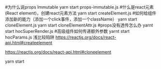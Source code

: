 #为什么说props Immutable
yarn start  props-immutable.js
#什么是react元素 (React element)，创建react元素方法
yarn start  createElement.js
#如何给组件添加新的能力（添加一个click事件，添加一个className）
yarn start  cloneElement.js
yarn start  cloneElementAttr.js
#props没有透传怎么办
yarnt start  hocSuperRender.js
#高级组件如何传递额外参数
yarnt start  hocParams.js
浅比较陷阱
https://reactjs.org/docs/react-api.html#createelement

https://reactjs.org/docs/react-api.html#cloneelement


yarn start 